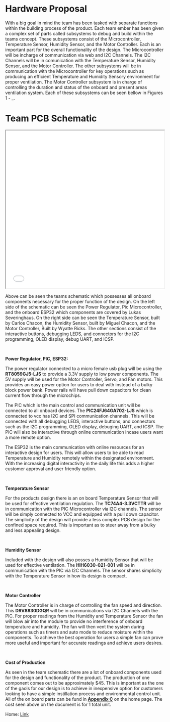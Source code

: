 # Hardware Proposal

With a big goal in mind the team has been tasked with separate functions within the building process of the product. Each team ember has been given a complex set of parts called subsystems to debug and build within the teams concept. These subsystems consist of the Microcontroller, Temperature Sensor, Humidity Sensor, and the Motor Controller. Each is an important part for the overall functionality of the design. The Microcontroller will be incharge of communication via web and I2C Channels. The I2C Channels will be in comunication with the Temperature Sensor, Humidity Sensor, and the Motor Controller. The other subsystems will be in communication with the Microcontroller for key operations such as producing an efficient Temperature and Humidity Sensory environment for proper ventilation. The Motor Controller subsystem is in charge of controlling the duration and status of the onboard and present areas ventilation system. Each of these subsystems can be seen bellow in Figures 1 - _. 


  <body>
    <h1>Team PCB Schematic</h1>
    <iframe src="media/314_team_schematic.pdf" width="100%" height="500px">
    </iframe>
  </body>
</html>

<br> 
<p>Above can be seen the teams schematic which possesses all onboard components necessary for the proper function of the design. On the left side of the schematic can be seen the Power Regulator, Pic Microcontroller, and the onboard ESP32 which components are covered by Lukas Severinghaus. On the right side can be seen the Temperature Sensor, built by Carlos Chacon, the Humidity Sensor, built by Miguel Chacon, and the Motor Controller, Built by Wyatte Ricks. The other sections consist of the interactive buttons, debugging LEDS, and connectors for the I2C programming, OLED display, debug UART, and ICSP. </p>

<br>

**Power Regulator, PIC, ESP32:**

The power regulator connected to a micro female usb plug will be using the 
**RT8059GJ5-LJS** to provide a 3.3V supply to low power components. The 5V supply will be used for the Motor Controller, Servo, and Fan motors. This provides an easy power option for users to deal with instead of a bulky block power bank. Power rails will have pull down capacitors for clean current flow through the microchips. 

The PIC which is the main control and communication unit will be connected to all onboard devices. The **PIC24FJ64GA702-LJS** which is connected to vcc has I2C and SPI communication channels. This will be connected with all debugging LEDS, interactive buttons, and connectors such as the I2C programming, OLED display, debuging UART, and ICSP. The PIC will also be interactive through online communication incase users want a more remote option.

The ESP32 is the main communication with online resources for an interactive design for users. This will allow users to be able to read Temperature and Humidity remotely within the designated environment. With the increasing digital interactivity in the daily life this adds a higher customer approval and user friendly option.

<br>

**Temperature Sensor**

For the products design there is an on board Temperature Sensor that will be used for effective ventilation regulation. The **TC74A4-3.3VCTTR** will be in communication with the PIC Microcontroller via I2C channels. The sensor will be simply connected to VCC and equipped with a pull down capacitor. The simplicity of the design will provide a less complex PCB design for the confined space required. This is important as to steer away from a bulky and less appealing design. 

<br>

**Humidity Sensor**

Included with the design will also posses a Humidity Sensor that will be used for effective ventilation. The **HIH6030-021-001** will be in communication with the PIC via I2C Channels. The sensor shares simplicity with the Temperature Sensor in how its design is compact. 

<br>

**Motor Controller**

The Motor Controller is in charge of controlling the fan speed and direction. This **DRV8830DGQR** will be in communications via I2C Channels with the PIC. For proper readings from the Humidity and Temperature Sensor the fan will blow air into the module to provide no interference of onboard temperature and humidity. The fan will then vent the system during operations such as timers and auto mode to reduce moisture within the components. To achieve the best operation for users a simple fan can prove more useful and important for accurate readings and achieve users desires.

<br>

**Cost of Production**

As seen in the team schematic there are a lot of onboard components used for the design and functionality of the product. The production of one component comes out to be approximately $45. This is important as the one of the gaols for our design is to achieve in inexpensive option for customers looking to have a simple instillation process and environmental control unit. All of the on board parts can be fund in [**Appendix C**](appendix-c-billofmaterials) on the home page. The cost seen above on the document is for 1 total unit. 

Home: [Link](index)